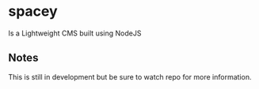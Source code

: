 # spacey 

Is a Lightweight CMS built using NodeJS


## Notes

This is still in development but be sure to watch repo for more information.